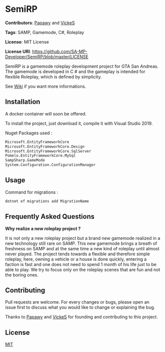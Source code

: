 # SemiRP

**Contributors**: [Papawy](https://github.com/Papawy) and [VickeS](https://github.com/vic1997)

**Tags**: SAMP, Gamemode, C#, Roleplay

**License**: MIT License

**License URI**: https://github.com/SA-MP-Developer/SemiRP/blob/master/LICENSE

SemiRP is a gamemode roleplay development project for GTA San Andreas. The gamemode is developed in C # and the gameplay is intended for flexible Roleplay, which is defined by simplicity.

See [Wiki](https://github.com/SA-MP-Developer/SemiRP/wiki) if you want more informations.

## Installation

A docker container will soon be offered.

To install the project, just download it, compile it with Visual Studio 2019.

Nuget Packages used :

```bash
Microsoft.EntityFrameworkCore
Microsoft.EntityFrameworkCore.Design
Microsoft.EntityFrameworkCore.SqlServer
Pomelo.EntityFrameworkCore.MySql
SampSharp.GameMode
System.Configuration.ConfigurationManager
```



## Usage

Command for migrations :

```c#
dotnet ef migrations add MigrationName
```

## Frequently Asked Questions
**Why realize a new roleplay project ?**

It is not only a new roleplay project but a brand new gamemode realized in a new technology still rare on SAMP. This new gamemode brings a breath of freshness on SAMP and at the same time a new kind of roleplay until almost never played. The project tends towards a flexible and therefore simple roleplay, here, owning a vehicle or a house is done quickly, entering a faction is fast and one does not need to spend 1 month of his life just to be able to play. We try to focus only on the roleplay scenes that are fun and not the boring ones.



## Contributing
Pull requests are welcome. For every changes or bugs, please open an issue first to discuss what you would like to change or explaining the bug.

Thanks to [Papawy](https://github.com/Papawy) and [VickeS](https://github.com/vic1997) for founding and contributing to this project.

## License
[MIT](https://github.com/SA-MP-Developer/SemiRP/blob/master/LICENSE)
